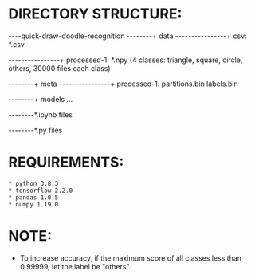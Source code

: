# DIRECTORY STRUCTURE:

----quick-draw-doodle-recognition
--------+ data
----------------+ csv: 
                    *.csv
        
----------------+ processed-1:
                    *.npy (4 classes: triangle, square, circle, others, 30000 files each class)
            
--------+ meta
----------------+ processed-1:
                    partitions.bin
                    labels.bin
    
--------+ models
                     ...
 
 
--------*.ipynb files

--------*.py files


# REQUIREMENTS:
    * python 3.8.3
    * tensorflow 2.2.0
    * pandas 1.0.5
    * numpy 1.19.0

# NOTE: 
  * To increase accuracy, if the maximum score of all classes less than 0.99999, let the label be "others".
